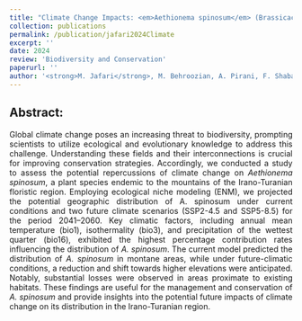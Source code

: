 ```yaml
---
title: "Climate Change Impacts: <em>Aethionema spinosum</em> (Brassicaceae) Retreating to High-Elevation Refugia"
collection: publications
permalink: /publication/jafari2024Climate
excerpt: ''
date: 2024
review: 'Biodiversity and Conservation'
paperurl: ''
author: '<strong>M. Jafari</strong>, M. Behroozian, A. Pirani, F. Shabani, K. Mummenhoff, M. A. Lysak, H. Moazzeni'
---
```


Abstract:
---------------
<div style="text-align: justify">Global climate change poses an increasing threat to biodiversity, prompting scientists to utilize ecological and evolutionary knowledge to address this challenge. Understanding these fields and their interconnections is crucial for improving conservation strategies. Accordingly, we conducted a study to assess the potential repercussions of climate change on <em>Aethionema spinosum</em>, a plant species endemic to the mountains of the Irano-Turanian floristic region. Employing ecological niche modeling (ENM), we projected the potential geographic distribution of A. spinosum under current conditions and two future climate scenarios (SSP2-4.5 and SSP5-8.5) for the period 2041–2060. Key climatic factors, including annual mean temperature (bio1), isothermality (bio3), and precipitation of the wettest quarter (bio16), exhibited the highest percentage contribution rates influencing the distribution of <em>A. spinosum</em>. The current model predicted the distribution of <em>A. spinosum</em> in montane areas, while under future-climatic conditions, a reduction and shift towards higher elevations were anticipated. Notably, substantial losses were observed in areas proximate to existing habitats. These findings are useful for the management and conservation of <em>A. spinosum</em> and provide insights into the potential future impacts of climate change on its distribution in the Irano-Turanian region.</div>
